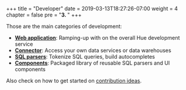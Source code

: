 +++
title = "Developer"
date = 2019-03-13T18:27:26-07:00
weight = 4
chapter = false
pre = "<b>3. </b>"
+++

Those are the main categories of development:

* **[Web application](/developer/development)**: Ramping-up with on the overall Hue development service
* **[Connector](/developer/connectors)**: Access your own data services or data warehouses
* **[SQL parsers](/developer/parsers)**: Tokenize SQL queries, build autocompletes
* **[Components](/developer/components)**: Packaged library of reusable SQL parsers and UI components

Also check on how to get started on [contribution ideas](https://github.com/cloudera/hue/blob/master/CONTRIBUTING.md).
